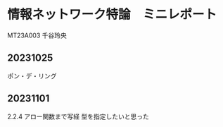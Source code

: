 # 情報ネットワーク特論　ミニレポート

MT23A003 千谷玲央

## 20231025

ポン・デ・リング

## 20231101

2.2.4 アロー関数まで写経
型を指定したいと思った
